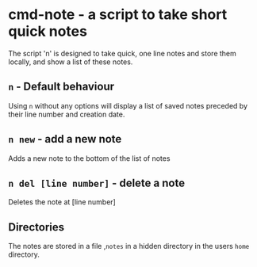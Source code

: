 # cmd-note - a script to take short quick notes

The script 'n' is designed to take quick, one line notes and store them locally,
and show a list of these notes.  

## `n` - Default behaviour

Using `n` without any options will display a list of saved notes preceded
by their line number and creation date.  

## `n new` - add a new note

Adds a new note to the bottom of the list of notes

## `n del [line number]` - delete a note

Deletes the note at [line number]

## Directories

The notes are stored in a file ,`notes` in a hidden directory in the users
`home` directory.
